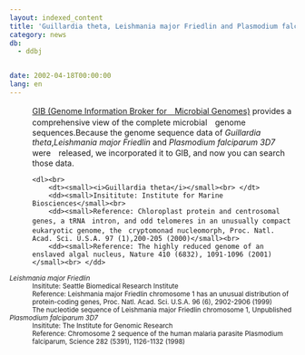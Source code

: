 ```yaml
---
layout: indexed_content
title: 'Guillardia theta, Leishmania major Friedlin and Plasmodium falciparum 3D7 were added to GIB'
category: news
db:
  - ddbj


date: 2002-04-18T00:00:00
lang: en
---
```


<html>
<dd><a href="/services/past-services-e.html#gib">GIB (Genome Information Broker for　Microbial Genomes)</a> provides a comprehensive view of the complete microbial　genome sequences.Because the genome sequence data of <i>Guillardia theta</i>,<i>Leishmania major Friedlin</i> and <i>Plasmodium falciparum 3D7</i> were　released, we incorporated it to GIB, and now you can search those data.<br>

    <dl><br>
        <dt><small><i>Guillardia theta</i></small><br> </dt>
        <dd><small>Insititute: Institute for Marine Biosciences</small><br>
        <dd><small>Reference: Chloroplast protein and centrosomal genes, a tRNA　intron, and odd telomeres in an unusually compact eukaryotic genome, the　cryptomonad nucleomorph, Proc. Natl. Acad. Sci. U.S.A. 97 (1),200-205 (2000)</small><br>
        <dd><small>Reference: The highly reduced genome of an enslaved algal nucleus, Nature 410 (6832), 1091-1096 (2001)</small><br> </dd>
</dd>
</dd>
<dt><small><i>Leishmania major Friedlin</i></small><br> </dt>
<dd><small>Insititute: Seattle Biomedical Research Institute</small><br>
<dd><small>Reference: Leishmania major Friedlin chromosome 1 has an unusual distribution of protein-coding genes, Proc. Natl. Acad. Sci. U.S.A. 96 (6), 2902-2906 (1999) </small><br>
<dd><small>The nucleotide sequence of Leishmania major Friedlin chromosome 1, Unpublished</small><br> </dd>
</dd>
</dd>
<dt><small><i>Plasmodium falciparum 3D7</i></small><br> </dt>
<dd><small>Insititute: The Institute for Genomic Research</small><br>
<dd><small>Reference: Chromosome 2 sequence of the human malaria parasite Plasmodium falciparum, Science 282 (5391), 1126-1132 (1998)</small><br> </dd>
</dd>
</dl>
</dd>
</html>
